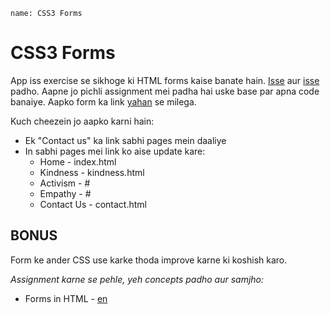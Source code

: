 ```ngMeta
name: CSS3 Forms
```

# CSS3 Forms
App iss exercise se sikhoge ki HTML forms kaise banate hain. [Isse](http://www.w3schools.com/html/html_forms.asp) aur [isse](http://htmldog.com/guides/html/beginner/forms/) padho. Aapne jo pichli assignment mei padha hai uske base par apna code banaiye. Aapko form ka link [yahan](https://abhishekgupta92.github.io/equality7/contact.html) se milega.

Kuch cheezein jo aapko karni hain:  

* Ek "Contact us" ka link sabhi pages mein daaliye
* In sabhi pages mei link ko aise update kare:
  * Home - index.html
  * Kindness - kindness.html
  * Activism - #
  * Empathy - #
  * Contact Us - contact.html

## BONUS
Form ke ander CSS use karke thoda improve karne ki koshish karo.

_Assignment karne se pehle, yeh concepts padho aur samjho:_

* Forms in HTML - [en](http://www.html-5-tutorial.com/form-element.php
)

